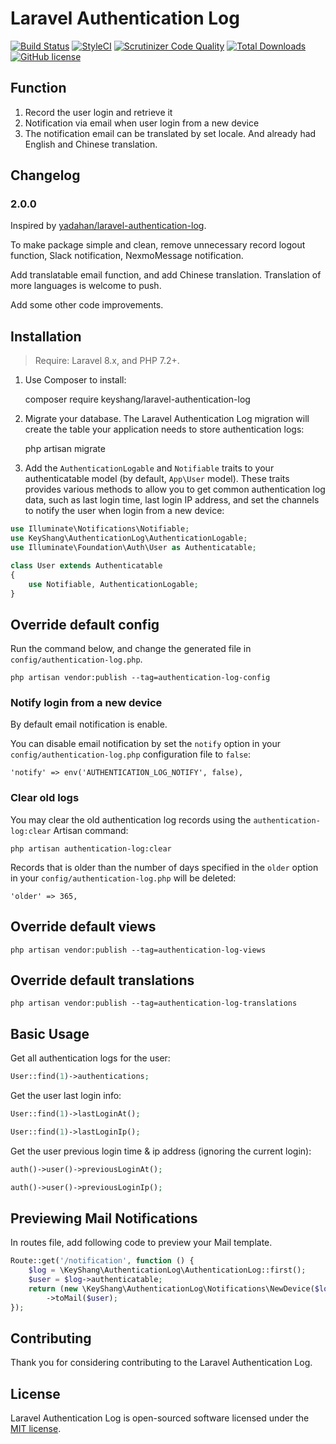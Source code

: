 # Laravel Authentication Log

[![Build Status](https://travis-ci.com/KeyShang/laravel-authentication-log.svg?branch=master)](https://travis-ci.com/KeyShang/laravel-authentication-log)
[![StyleCI](https://github.styleci.io/repos/369752648/shield?style=flat&branch=master)](https://github.styleci.io/repos/369752648)
[![Scrutinizer Code Quality](https://scrutinizer-ci.com/g/KeyShang/laravel-authentication-log/badges/quality-score.png?b=master)](https://scrutinizer-ci.com/g/KeyShang/laravel-authentication-log/?branch=master)
[![Total Downloads](https://poser.pugx.org/keyshang/laravel-authentication-log/downloads)](//packagist.org/packages/keyshang/laravel-authentication-log)
[![GitHub license](https://img.shields.io/badge/license-MIT-blue.svg?style=flat)](https://raw.githubusercontent.com/KeyShang/laravel-authentication-log/master/LICENSE)

## Function
1. Record the user login and retrieve it
2. Notification via email when user login from a new device
3. The notification email can be translated by set locale. And already had English and Chinese translation.

## Changelog

### 2.0.0
Inspired by [yadahan/laravel-authentication-log](https://github.com/yadahan/laravel-authentication-log).

To make package simple and clean, remove unnecessary record logout function, Slack notification, NexmoMessage notification.

Add translatable email function, and add Chinese translation. Translation of more languages is welcome to push.

Add some other code improvements.

## Installation

> Require: Laravel 8.x, and PHP 7.2+.

1. Use Composer to install:

    composer require keyshang/laravel-authentication-log

2. Migrate your database. The Laravel Authentication Log migration will create the table your application needs to store authentication logs:

    php artisan migrate

3. Add the `AuthenticationLogable` and `Notifiable` traits to your authenticatable model (by default, `App\User` model). These traits provides various methods to allow you to get common authentication log data, such as last login time, last login IP address, and set the channels to notify the user when login from a new device:

```php
use Illuminate\Notifications\Notifiable;
use KeyShang\AuthenticationLog\AuthenticationLogable;
use Illuminate\Foundation\Auth\User as Authenticatable;

class User extends Authenticatable
{
    use Notifiable, AuthenticationLogable;
}
```

## Override default config
Run the command below, and change the generated file in `config/authentication-log.php`.

    php artisan vendor:publish --tag=authentication-log-config

### Notify login from a new device

By default email notification is enable.

You can disable email notification by set the `notify` option in your `config/authentication-log.php` configuration file to `false`:

    'notify' => env('AUTHENTICATION_LOG_NOTIFY', false),

### Clear old logs

You may clear the old authentication log records using the `authentication-log:clear` Artisan command:

    php artisan authentication-log:clear

Records that is older than the number of days specified in the `older` option in your `config/authentication-log.php` will be deleted:

    'older' => 365,

## Override default views

    php artisan vendor:publish --tag=authentication-log-views

## Override default translations

    php artisan vendor:publish --tag=authentication-log-translations

## Basic Usage

Get all authentication logs for the user:

```php
User::find(1)->authentications;
```

Get the user last login info:

```php
User::find(1)->lastLoginAt();

User::find(1)->lastLoginIp();
```

Get the user previous login time & ip address (ignoring the current login):

```php
auth()->user()->previousLoginAt();

auth()->user()->previousLoginIp();
```

## Previewing Mail Notifications
In routes file, add following code to preview your Mail template.

```php
Route::get('/notification', function () {
    $log = \KeyShang\AuthenticationLog\AuthenticationLog::first();
    $user = $log->authenticatable;
    return (new \KeyShang\AuthenticationLog\Notifications\NewDevice($log))
        ->toMail($user);
});
```

## Contributing

Thank you for considering contributing to the Laravel Authentication Log.

## License

Laravel Authentication Log is open-sourced software licensed under the [MIT license](http://opensource.org/licenses/MIT).
